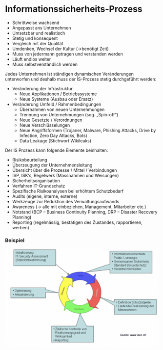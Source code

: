 # Informationssicherheits-Prozess

* Schrittweise wachsend
* Angepasst ans Unternehmen
* Umsetzbar und realistisch
* Stetig und konsequent
* Vergleich mit der Qualität
* Umdenken, Wechsel der Kultur \(-&gt;benötigt Zeit\)
* Muss von jedermann getragen und verstanden werden
* Läuft endlos weiter
* Muss selbstverständlich werden

Jedes Unternehmen ist ständigen dynamischen Veränderungen unterworfen und deshalb muss der IS-Prozess stetig durchgeführt werden:

* Veränderung der Infrastruktur
  * Neue Applikationen / Betriebssysteme
  * Neue Systeme \(Ausbau oder Ersatz\)
* Veränderung Umfeld / Rahmenbedingungen
  * Übernahmen von neuen Unternehmungen
  * Trennung von Unternehmungen \(sog. „Spin-off“\)
  * Neue Gesetzte / Verordnungen
  * Neue Verschlüsselungen
  * Neue Angriffsformen \(Trojaner, Malware, Phishing Attacks, Drive by Infection, Zero Day Attacks, Bots\)
  * Data Leakage \(Stichwort Wikileaks\)

Der IS Prozess kann folgende Elemente beinhalten:

* Risikobeurteilung
* Überzeugung der Unternehmensleitung
* Übersicht über die Prozesse / Mittel / Verbindungen
* ISP, ISK‘s, Regelwerk \(Massnahmen und Weisungen\)
* Sicherheitsorganisation
* Verfahren IT-Grundschutz
* Spezifische Risikoanalysen bei erhöhtem Schutzbedarf
* Audits \(eigene, interne, externe\)
* Werkzeuge zur Reduktion des Verwaltungsaufwands
* Awareness \(-&gt; alle mit einbeziehen, Management, Mitarbeiter etc.\)
* Notstand \(BCP – Business Continuity Planning, DRP – Disaster Recovery Planning\)
* Reporting \(regelmässig, bestätigen des Zustandes, rapportieren, werben\)

### Beispiel

![](../../.gitbook/assets/image%20%2811%29.png)

